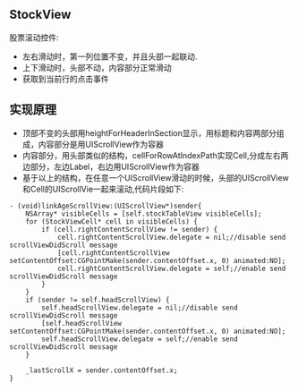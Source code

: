 ## StockView
股票滚动控件:

* 左右滑动时，第一列位置不变，并且头部一起联动.
* 上下滑动时，头部不动，内容部分正常滑动
* 获取到当前行的点击事件


## 实现原理

* 顶部不变的头部用heightForHeaderInSection显示，用标题和内容两部分组成，内容部分是用UIScrollView作为容器
* 内容部分，用头部类似的结构，cellForRowAtIndexPath实现Cell,分成左右两边部分，左边Label，右边用UIScrollView作为容器
* 基于以上的结构，在任意一个UIScrollView滑动的时候，头部的UIScrollView和Cell的UIScrollVie一起来滚动,代码片段如下:
```objc
- (void)linkAgeScrollView:(UIScrollView*)sender{
    NSArray* visibleCells = [self.stockTableView visibleCells];
    for (StockViewCell* cell in visibleCells) {
        if (cell.rightContentScrollView != sender) {
            cell.rightContentScrollView.delegate = nil;//disable send scrollViewDidScroll message
            [cell.rightContentScrollView setContentOffset:CGPointMake(sender.contentOffset.x, 0) animated:NO];
            cell.rightContentScrollView.delegate = self;//enable send scrollViewDidScroll message
        }
    }
    if (sender != self.headScrollView) {
        self.headScrollView.delegate = nil;//disable send scrollViewDidScroll message
        [self.headScrollView setContentOffset:CGPointMake(sender.contentOffset.x, 0) animated:NO];
        self.headScrollView.delegate = self;//enable send scrollViewDidScroll message
    }
    
    _lastScrollX = sender.contentOffset.x;
}
```